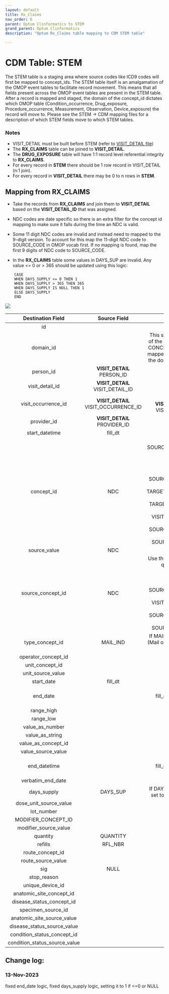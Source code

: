 ```yaml
---
layout: default
title: Rx_Claims
nav_order: 6
parent: Optum Clinformatics to STEM
grand_parent: Optum Clinformatics
description: "Optum Rx_Claims table mapping to CDM STEM table"

---
```


# CDM Table: STEM 

The STEM table is a staging area where source codes like ICD9 codes will first be mapped to concept_ids. The STEM table itself is an amalgamation of the OMOP event tables to facilitate record movement. This means that all fields present across the OMOP event tables are present in the STEM table. After a record is mapped and staged, the domain of the concept_id dictates which OMOP table (Condition_occurrence, Drug_exposure, Procedure_occurrence, Measurement, Observation, Device_exposure) the record will move to. Please see the STEM -> CDM mapping files for a description of which STEM fields move to which STEM tables.

### **Notes**
- VISIT_DETAIL must be built before STEM (refer to [VISIT_DETAIL file](VISIT_DETAIL.md))
- The **RX_CLAIMS** table can be joined to **VISIT_DETAIL**. 
- The **DRUG_EXPOSURE** table will have 1:1 record level referential integrity to **RX_CLAIMS**.
- For every record in **STEM** there should be 1 row record in VISIT_DETAIL (n:1 join). 
- For every record in **VISIT_DETAIL** there may be 0 to n rows in **STEM**.

## **Mapping from RX_CLAIMS**
- Take the records from **RX_CLAIMS** and join them to **VISIT_DETAIL** based on the **VISIT_DETAIL_ID** that was assigned. 

- NDC codes are date specific so there is an extra filter for the concept id mapping to make sure it falls during the time an NDC is valid.

- Some 11 digit NDC codes are invalid and instead need to mapped to the 9-digit version. To account for this map the 11-digit NDC code to SOURCE_CODE in OMOP vocab first. If no mapping is found, map the first 9 digits of NDC code to SOURCE_CODE.

- In the **RX_CLAIMS** table some values in DAYS_SUP are invalid. Any value <= 0 or > 365 should be updated using this logic:

```
    CASE
    WHEN DAYS_SUPPLY <= 0 THEN 1
    WHEN DAYS_SUPPLY > 365 THEN 365
    WHEN DAYS_SUPPLY IS NULL THEN 1
    ELSE DAYS_SUPPLY
    END
```

![](images/image21.png)

|**Destination Field**|**Source Field**|**Applied Rule**|**Comment**|
| :----: | :----: | :--------: | :------: |
| id |  |Autogenerate||
| domain_id ||This should be the domain_id of the standard concept in the CONCEPT_ID field. If a code is mapped to CONCEPT_ID 0, put the domain_id as Observation.||
| person_id | **VISIT_DETAIL** PERSON_ID|  ||
| visit_detail_id |**VISIT_DETAIL**<br>VISIT_DETAIL_ID|||
| visit_occurrence_id |**VISIT_DETAIL**<br>VISIT_OCCURRENCE_ID|Use the linking to **VISIT_DETAIL** to look up VISIT_OCCURRENCE_ID||
| provider_id |**VISIT_DETAIL**<br>PROVIDER_ID |||
| start_datetime | fill_dt |||
| concept_id | NDC|Use the SOURCE_TO_STANDARD query with the filter<br/><br/>**NDC**<br> WHERE SOURCE_VOCABULARY_ID IN ('NDC') AND TARGET_STANDARD_CONCEPT ='S' AND TARGET_INVALID_REASON IS NULL AND VISIT_DETAIL_START_DATE BETWEEN SOURCE_VALID_START_DATE AND SOURCE_VALID_END_DATE| If an NDC does not have a mapping, set the concept_id to 0|
| source_value | NDC|||
| source_concept_id |NDC|Use the SOURCE_TO_SOURCE query with the filter<br/><br/>**NDC**<br> WHERE SOURCE_VOCABULARY_ID IN ('NDC') AND VISIT_DETAIL_START_DATE BETWEEN SOURCE_VALID_START_DATE AND SOURCE_VALID_END_DATE||
| type_concept_id |MAIL_IND|If MAIL_IND = 'Y' then 32857 (Mail order record) else 32869 (Pharmacy claim)||  
| operator_concept_id | |||
| unit_concept_id | |||
| unit_source_value | |||
| start_date | fill_dt||| 
| end_date ||fill_dt + days_supply - 1|first calculate days_supply|
| range_high | |||
| range_low | |||
| value_as_number | |||
| value_as_string | |||
| value_as_concept_id | |||
| value_source_value | |||
| end_datetime ||fill_dt + days_supply - 1|first calculate days_supply|
| verbatim_end_date | |||
| days_supply | DAYS_SUP|If DAYS_SUP <= 0 or is blank, set to 1, if > 365, set to 365||
| dose_unit_source_value ||||
| lot_number | |||
|MODIFIER_CONCEPT_ID|| | |
| modifier_source_value | |||
| quantity | QUANTITY|||
| refills | RFL_NBR|||
| route_concept_id | |||
| route_source_value | |||
| sig | NULL |||
| stop_reason | |||
| unique_device_id | |||
| anatomic_site_concept_id | |||
| disease_status_concept_id | |||
| specimen_source_id ||||
| anatomic_site_source_value | |||
| disease_status_source_value | |||
| condition_status_concept_id | |||
| condition_status_source_value | |||


## Change log:

### 13-Nov-2023
fixed end_date logic, fixed days_supply logic, setting it to 1 if <=0 or NULL